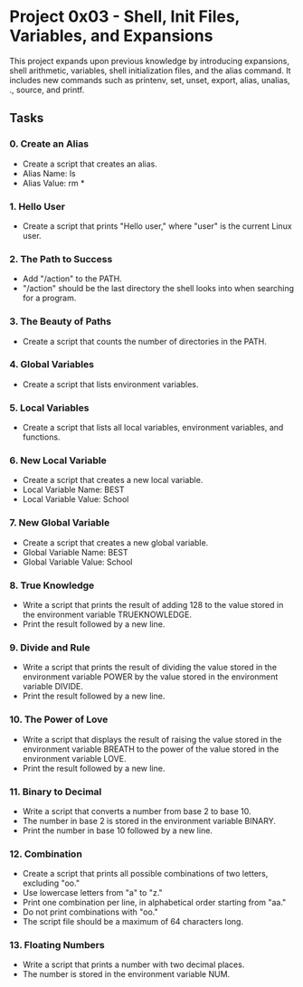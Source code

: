 # Project 0x03 - Shell, Init Files, Variables, and Expansions

This project expands upon previous knowledge by introducing expansions, shell arithmetic, variables, shell initialization files, and the alias command. It includes new commands such as printenv, set, unset, export, alias, unalias, ., source, and printf.

## Tasks

### 0. Create an Alias

- Create a script that creates an alias.
- Alias Name: ls
- Alias Value: rm *

### 1. Hello User

- Create a script that prints "Hello user," where "user" is the current Linux user.

### 2. The Path to Success

- Add "/action" to the PATH.
- "/action" should be the last directory the shell looks into when searching for a program.

### 3. The Beauty of Paths

- Create a script that counts the number of directories in the PATH.

### 4. Global Variables

- Create a script that lists environment variables.

### 5. Local Variables

- Create a script that lists all local variables, environment variables, and functions.

### 6. New Local Variable

- Create a script that creates a new local variable.
- Local Variable Name: BEST
- Local Variable Value: School

### 7. New Global Variable

- Create a script that creates a new global variable.
- Global Variable Name: BEST
- Global Variable Value: School

### 8. True Knowledge

- Write a script that prints the result of adding 128 to the value stored in the environment variable TRUEKNOWLEDGE.
- Print the result followed by a new line.

### 9. Divide and Rule

- Write a script that prints the result of dividing the value stored in the environment variable POWER by the value stored in the environment variable DIVIDE.
- Print the result followed by a new line.

### 10. The Power of Love

- Write a script that displays the result of raising the value stored in the environment variable BREATH to the power of the value stored in the environment variable LOVE.
- Print the result followed by a new line.

### 11. Binary to Decimal

- Write a script that converts a number from base 2 to base 10.
- The number in base 2 is stored in the environment variable BINARY.
- Print the number in base 10 followed by a new line.

### 12. Combination

- Create a script that prints all possible combinations of two letters, excluding "oo."
- Use lowercase letters from "a" to "z."
- Print one combination per line, in alphabetical order starting from "aa."
- Do not print combinations with "oo."
- The script file should be a maximum of 64 characters long.

### 13. Floating Numbers

- Write a script that prints a number with two decimal places.
- The number is stored in the environment variable NUM.
